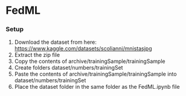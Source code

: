# FedML

### Setup

1. Download the dataset from here: https://www.kaggle.com/datasets/scolianni/mnistasjpg
2. Extract the zip file
3. Copy the contents of archive/trainingSample/trainingSample
4. Create folders dataset/numbers/trainingSet
5. Paste the contents of archive/trainingSample/trainingSample into dataset/numbers/trainingSet
6. Place the dataset folder in the same folder as the FedML.ipynb file

